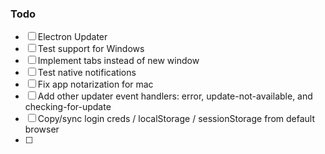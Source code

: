 ### Todo

- [ ] Electron Updater
- [ ] Test support for Windows
- [ ] Implement tabs instead of new window
- [ ] Test native notifications
- [ ] Fix app notarization for mac
- [ ] Add other updater event handlers: error, update-not-available, and checking-for-update
- [ ] Copy/sync login creds / localStorage / sessionStorage from default browser
- [ ]